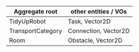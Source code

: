 |Aggregate root | other entities / VOs |
|---|---|
| TidyUpRobot | Task, Vector2D |
| TransportCategory | Connection, Vector2D |
| Room | Obstacle, Vector2D |